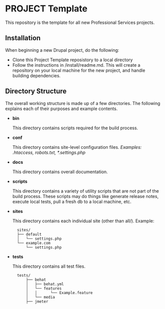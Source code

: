 # PROJECT Template

This repository is the template for all new Professional Services projects.

## Installation

When beginning a new Drupal project, do the following:

* Clone this Project Template reposistory to a local directory
* Follow the instructions in /install/readme.md. This will create a repository on your local machine for the new project, and handle building dependencies.

## Directory Structure

The overall working structure is made up of a few directories. The following
explains each of their purposes and example contents.

- **bin**

    This directory contains scripts required for the build process.

- **conf**

    This directory contains site-level configuration files.
    _Examples: .htaccess, robots.txt, *.settings.php_

- **docs**

    This directory contains overall documentation.

- **scripts**

    This directory contains a variety of utility scripts that are not part of the build process. These scripts may do things like generate release notes, execute local tests, pull a fresh db to a local machine, etc.

- **sites**

    This directory contains each individual site (other than all/). Example:

        sites/
        ├── default
        │   └── settings.php
        └── example.com
            └── settings.php

- **tests**

    This directory contains all test files.

        tests/
            ├── behat
            │   ├── behat.yml
            │   └── features
            │   │      └── Example.feature
            │   └── media
            ├── jmeter

